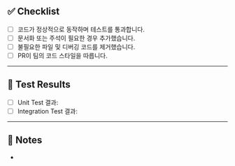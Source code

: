 

## ✅ Checklist
- [ ] 코드가 정상적으로 동작하며 테스트를 통과합니다.
- [ ] 문서화 또는 주석이 필요한 경우 추가했습니다.
- [ ] 불필요한 파일 및 디버깅 코드를 제거했습니다.
- [ ] PR이 팀의 코드 스타일을 따릅니다.

---

## 🚨 Test Results
<!-- 테스트가 완료되었다면 결과를 공유해주세요 -->
- [ ] Unit Test 결과: 
- [ ] Integration Test 결과:

---

## 💬 Notes
<!-- 리뷰어에게 전하고 싶은 추가적인 정보나 질문이 있다면 작성해주세요 -->
- 

